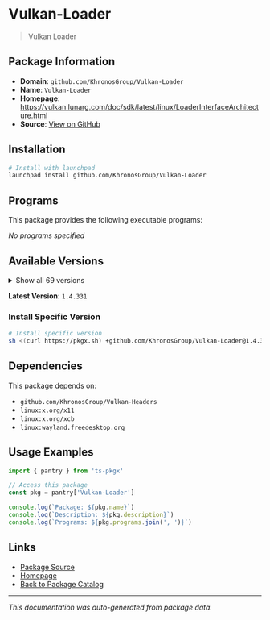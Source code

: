 # Vulkan-Loader

> Vulkan Loader

## Package Information

- **Domain**: `github.com/KhronosGroup/Vulkan-Loader`
- **Name**: `Vulkan-Loader`
- **Homepage**: https://vulkan.lunarg.com/doc/sdk/latest/linux/LoaderInterfaceArchitecture.html
- **Source**: [View on GitHub](https://github.com/pkgxdev/pantry/tree/main/projects/github.com/KhronosGroup/Vulkan-Loader/package.yml)

## Installation

```bash
# Install with launchpad
launchpad install github.com/KhronosGroup/Vulkan-Loader
```

## Programs

This package provides the following executable programs:

*No programs specified*

## Available Versions

<details>
<summary>Show all 69 versions</summary>

- `1.4.331`, `1.4.330`, `1.4.329`, `1.4.328`, `1.4.327`
- `1.4.326`, `1.4.325`, `1.4.324`, `1.4.323`, `1.4.322`
- `1.4.321`, `1.4.320`, `1.4.319`, `1.4.318`, `1.4.317`
- `1.4.316`, `1.4.315`, `1.4.314`, `1.4.313`, `1.4.312`
- `1.4.311`, `1.4.310`, `1.4.309`, `1.4.307`, `1.4.306`
- `1.4.305`, `1.4.304`, `1.4.303`, `1.3.302`, `1.3.301`
- `1.3.300`, `1.3.299`, `1.3.298`, `1.3.297`, `1.3.296`
- `1.3.295`, `1.3.294`, `1.3.293`, `1.3.292`, `1.3.290`
- `1.3.289`, `1.3.288`, `1.3.287`, `1.3.286`, `1.3.285`
- `1.3.284`, `1.3.283`, `1.3.282`, `1.3.281`, `1.3.280`
- `1.3.279`, `1.3.278`, `1.3.277`, `1.3.276`, `1.3.275`
- `1.3.274`, `1.3.273`, `1.3.272`, `1.3.271`, `1.3.270`
- `1.3.269`, `1.3.268`, `1.3.267`, `1.3.266`, `1.3.265`
- `1.3.264`, `1.3.263`, `1.3.262`, `1.3.261`

</details>

**Latest Version**: `1.4.331`

### Install Specific Version

```bash
# Install specific version
sh <(curl https://pkgx.sh) +github.com/KhronosGroup/Vulkan-Loader@1.4.331 -- $SHELL -i
```

## Dependencies

This package depends on:

- `github.com/KhronosGroup/Vulkan-Headers`
- `linux:x.org/x11`
- `linux:x.org/xcb`
- `linux:wayland.freedesktop.org`

## Usage Examples

```typescript
import { pantry } from 'ts-pkgx'

// Access this package
const pkg = pantry['Vulkan-Loader']

console.log(`Package: ${pkg.name}`)
console.log(`Description: ${pkg.description}`)
console.log(`Programs: ${pkg.programs.join(', ')}`)
```

## Links

- [Package Source](https://github.com/pkgxdev/pantry/tree/main/projects/github.com/KhronosGroup/Vulkan-Loader/package.yml)
- [Homepage](https://vulkan.lunarg.com/doc/sdk/latest/linux/LoaderInterfaceArchitecture.html)
- [Back to Package Catalog](../../../package-catalog.md)

---

*This documentation was auto-generated from package data.*

